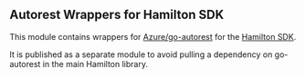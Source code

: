 ## Autorest Wrappers for Hamilton SDK

This module contains wrappers for [Azure/go-autorest](https://github.com/Azure/go-autorest) for the [Hamilton SDK](https://github.com/manicminer/hamilton).

It is published as a separate module to avoid pulling a dependency on go-autorest in the main Hamilton library.
